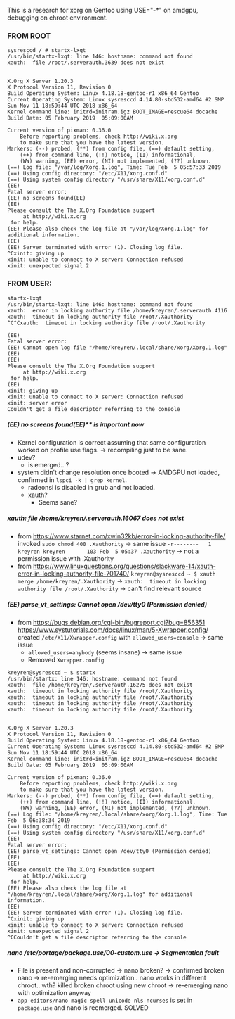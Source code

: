 This is a research for xorg on Gentoo using USE="-*" on amdgpu, debugging on chroot environment.

### FROM ROOT
```
sysresccd / # startx-lxqt
/usr/bin/startx-lxqt: line 146: hostname: command not found
xauth:  file /root/.serverauth.3639 does not exist


X.Org X Server 1.20.3
X Protocol Version 11, Revision 0
Build Operating System: Linux 4.18.18-gentoo-r1 x86_64 Gentoo
Current Operating System: Linux sysresccd 4.14.80-std532-amd64 #2 SMP Sun Nov 11 18:59:44 UTC 2018 x86_64
Kernel command line: initrd=initram.igz BOOT_IMAGE=rescue64 docache
Build Date: 05 February 2019  05:09:00AM
 
Current version of pixman: 0.36.0
	Before reporting problems, check http://wiki.x.org
	to make sure that you have the latest version.
Markers: (--) probed, (**) from config file, (==) default setting,
	(++) from command line, (!!) notice, (II) informational,
	(WW) warning, (EE) error, (NI) not implemented, (??) unknown.
(==) Log file: "/var/log/Xorg.1.log", Time: Tue Feb  5 05:57:33 2019
(==) Using config directory: "/etc/X11/xorg.conf.d"
(==) Using system config directory "/usr/share/X11/xorg.conf.d"
(EE) 
Fatal server error:
(EE) no screens found(EE) 
(EE) 
Please consult the The X.Org Foundation support 
	 at http://wiki.x.org
 for help. 
(EE) Please also check the log file at "/var/log/Xorg.1.log" for additional information.
(EE) 
(EE) Server terminated with error (1). Closing log file.
^Cxinit: giving up
xinit: unable to connect to X server: Connection refused
xinit: unexpected signal 2
```

### FROM USER:
```
startx-lxqt
/usr/bin/startx-lxqt: line 146: hostname: command not found
xauth:  error in locking authority file /home/kreyren/.serverauth.4116
xauth:  timeout in locking authority file /root/.Xauthority
^C^Cxauth:  timeout in locking authority file /root/.Xauthority

(EE) 
Fatal server error:
(EE) Cannot open log file "/home/kreyren/.local/share/xorg/Xorg.1.log"
(EE) 
(EE) 
Please consult the The X.Org Foundation support 
	 at http://wiki.x.org
 for help. 
(EE) 
xinit: giving up
xinit: unable to connect to X server: Connection refused
xinit: server error
Couldn't get a file descriptor referring to the console
```

##### (EE) no screens found(EE)** is important now
- Kernel configuration is correct assuming that same configuration worked on profile use flags. -> recompiling just to be sane.
- udev?
  - is emerged.. ?
- system didn't change resolution once booted -> AMDGPU not loaded, confirmed in `lspci -k | grep kernel`.
  - radeonsi is disabled in grub and not loaded.
  - xauth?
    - Seems sane?

##### xauth:  file /home/kreyren/.serverauth.16067 does not exist
- from https://www.starnet.com/xwin32kb/error-in-locking-authority-file/ invoked `sudo chmod 400 .Xauthority` -> same issue
`-r--------   1 kreyren kreyren       103 Feb  5 05:37 .Xauthority` -> not a permission issue with .Xauthority
- from https://www.linuxquestions.org/questions/slackware-14/xauth-error-in-locking-authority-file-701740/ `kreyren@sysresccd ~ $ xauth merge /home/kreyren/.Xauthority` -> `xauth:  timeout in locking authority file /root/.Xauthority` -> can't find relevant source

##### (EE) parse_vt_settings: Cannot open /dev/tty0 (Permission denied)
- from https://bugs.debian.org/cgi-bin/bugreport.cgi?bug=856351 https://www.systutorials.com/docs/linux/man/5-Xwrapper.config/ created `/etc/X11/Xwrapper.config` with `allowed_users=console` -> same issue 
  - `allowed_users=anybody` (seems insane) -> same issue
  - Removed `Xwrapper.config`
  
```
kreyren@sysresccd ~ $ startx
/usr/bin/startx: line 146: hostname: command not found
xauth:  file /home/kreyren/.serverauth.16275 does not exist
xauth:  timeout in locking authority file /root/.Xauthority
xauth:  timeout in locking authority file /root/.Xauthority
xauth:  timeout in locking authority file /root/.Xauthority
xauth:  timeout in locking authority file /root/.Xauthority


X.Org X Server 1.20.3
X Protocol Version 11, Revision 0
Build Operating System: Linux 4.18.18-gentoo-r1 x86_64 Gentoo
Current Operating System: Linux sysresccd 4.14.80-std532-amd64 #2 SMP Sun Nov 11 18:59:44 UTC 2018 x86_64
Kernel command line: initrd=initram.igz BOOT_IMAGE=rescue64 docache
Build Date: 05 February 2019  05:09:00AM
 
Current version of pixman: 0.36.0
	Before reporting problems, check http://wiki.x.org
	to make sure that you have the latest version.
Markers: (--) probed, (**) from config file, (==) default setting,
	(++) from command line, (!!) notice, (II) informational,
	(WW) warning, (EE) error, (NI) not implemented, (??) unknown.
(==) Log file: "/home/kreyren/.local/share/xorg/Xorg.1.log", Time: Tue Feb  5 06:38:34 2019
(==) Using config directory: "/etc/X11/xorg.conf.d"
(==) Using system config directory "/usr/share/X11/xorg.conf.d"
(EE) 
Fatal server error:
(EE) parse_vt_settings: Cannot open /dev/tty0 (Permission denied)
(EE) 
(EE) 
Please consult the The X.Org Foundation support 
	 at http://wiki.x.org
 for help. 
(EE) Please also check the log file at "/home/kreyren/.local/share/xorg/Xorg.1.log" for additional information.
(EE) 
(EE) Server terminated with error (1). Closing log file.
^Cxinit: giving up
xinit: unable to connect to X server: Connection refused
xinit: unexpected signal 2
^CCouldn't get a file descriptor referring to the console
```

##### nano /etc/portage/package.use/00-custom.use -> Segmentation fault
- File is present and non-corrupted -> nano broken? -> confirmed broken nano -> re-emerging needs optimization.. nano works in different chroot.. wth? killed broken chroot using new chroot -> re-emerging nano with optimization anyway
- `app-editors/nano magic spell unicode nls ncurses` is set in `package.use` and nano is reemerged.
SOLVED


